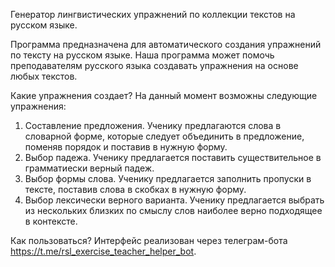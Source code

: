 Генератор лингвистических упражнений по коллекции текстов на русском языке.

Программа предназначена для автоматического создания упражнений по тексту на русском языке. Наша программа может помочь преподавателям русского языка создавать упражнения на основе любых текстов.

Какие упражнения создает?
На данный момент возможны следующие упражнения:

1. Составление предложения. Ученику предлагаются слова в словарной форме, которые следует объединить в предложение, поменяв порядок и поставив в нужную форму.
2. Выбор падежа. Ученику предлагается поставить существительное в грамматиески верный падеж.
3. Выбор формы слова. Ученику предлагается заполнить пропуски в тексте, поставив слова в скобках в нужную форму.
4. Выбор лексически верного варианта. Ученику предлагается выбрать из нескольких близких по смыслу слов наиболее верно подходящее в контексте.

Как пользоваться? 
Интерфейс реализован через телеграм-бота https://t.me/rsl_exercise_teacher_helper_bot.




